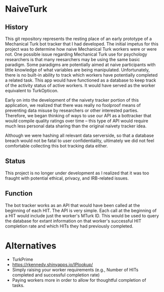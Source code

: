 # NaiveTurk

## History

This git repository represents the resting place of an early prototype of a Mechanical Turk bot tracker that I had developed. The initial impetus for this project was to determine how naive Mechanical Turk workers were or were not. One possible issue regarding Mechanical Turk use for psychology researchers is that many reesarchers may be using the same basic paradigm. Some paradigms are potentially aimed at naive participants with little knowledge of what variables are being manipulated. Unfortunately, there is no built-in ability to track which workers have potentially completed a related task. This app would have functioned as a database to keep track of the activity status of active workers. It would have served as the worker equivalent to TurkOpticon. 

Early on into the development of the naivety tracker portion of this application, we realized that there was really no foolproof means of preventing data misuse by researchers or other interested parties. Therefore, we began thinking of ways to use our API as a bottracker that would compile quality ratings over time – this type of API would require much less personal data sharing than the original naivety tracker idea. 

Although we were hashing all relevant data serverside, so that a database breach would not be fatal to user confidentiality, ultimately we did not feel comfortable collecting this bot tracking data either. 

## Status

This project is no longer under development as I realized that it was too fraught with potential ethical, privacy, and IRB-related issues. 


## Function

The bot tracker works as an API that would have been called at the beginning of each HIT. The API is very simple. Each call at the beginning of a HIT would include just the worker's MTurk ID. This would be used to query the database for extant information on that worker's successful HIT completion rate and which HITs they had previously completed. 

# Alternatives

* TurkPrime
* https://rkennedy.shinyapps.io/IPlookup/
* Simply raising your worker requirements (e.g., Number of HITs completed and successful completion rate)
* Paying workers more in order to allow for thoughtful completion of tasks.
